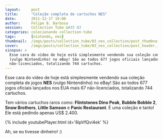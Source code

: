 ```yaml
---
layout:     post
title:      "Coleção completa de cartuchos NES"
date:       2011-12-17 19:00
author:     Felipe B. Barbosa
session:    Collection Tube &#35 03
categories: colecionando collection-tube
tags:       [nintendo, nes]
thumbnail:  /imgs/posts/collection_tube/03_nes_collection/post_thumbnail.jpg
cover:      /imgs/posts/collection_tube/03_nes_collection/post_header.jpg
sinopse: >
  Esse cara do vídeo de hoje está simplesmente vendendo sua coleção completa de jogos NES
  (vulgo Nintendinho) no eBay! São ao todos 677 jogos oficiais lançados nos EUA mais 67
  não-licenciados, totalizando 744 cartuchos.
---
```

Esse cara do vídeo de hoje está simplesmente vendendo sua coleção completa de jogos **NES**
(vulgo Nintendinho) no eBay! São ao todos 677 jogos oficiais lançados nos EUA mais 67
não-licenciados, totalizando 744 cartuchos.

Tem vários cartuchos raros como: **Flintstones Dino Peak**, **Bubble Bobble 2**, **Snow Brothers**,
**Little Samson** e **Panic Restaurant**. É uma coleção e tanto! Ele está pedindo apenas US$ 2.400.

{% include youtubePlayer.html id='8ipVfQvi4ek' %}

Ah, se eu tivesse dinheiro! :)

